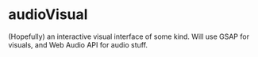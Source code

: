 # audioVisual

(Hopefully) an interactive visual interface of some kind. Will use GSAP for visuals, and Web Audio API for audio stuff.
